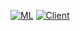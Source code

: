 [![ML](https://github.com/JEF1056/sum-everything/actions/workflows/config.yml/badge.svg?branch=main)](https://github.com/JEF1056/sum-everything/actions/workflows/config.yml)
[![Client](https://github.com/JEF1056/sum-everything/actions/workflows/deploy.yml/badge.svg?branch=web_page)](https://github.com/JEF1056/sum-everything/actions/workflows/deploy.yml)